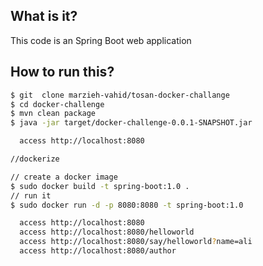 ## What is it?
This  code is an Spring Boot web application 
 

## How to run this?
```bash
$ git  clone marzieh-vahid/tosan-docker-challange
$ cd docker-challenge
$ mvn clean package
$ java -jar target/docker-challenge-0.0.1-SNAPSHOT.jar

  access http://localhost:8080

//dockerize

// create a docker image
$ sudo docker build -t spring-boot:1.0 .
// run it
$ sudo docker run -d -p 8080:8080 -t spring-boot:1.0

  access http://localhost:8080
  access http://localhost:8080/helloworld
  access http://localhost:8080/say/helloworld?name=ali
  access http://localhost:8080/author
  
  
```